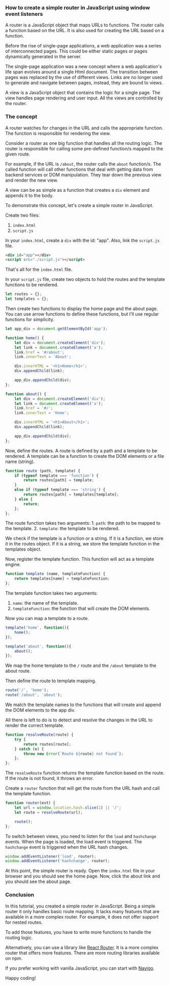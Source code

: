 ### How to create a simple router in JavaScript using window event listeners
A router is a JavaScript object that maps URLs to functions. The router calls a function based on the URL. It is also used for creating the URL based on a function.

Before the rise of single-page applications, a web application was a series of interconnected pages. This could be either static pages or pages dynamically generated in the server.

The single-page application was a new concept where a web application's life span evolves around a single Html document. The transition between pages was replaced by the use of different views. Links are no longer used to generate and navigate between pages, instead, they are bound to views.

A view is a JavaScript object that contains the logic for a single page. The view handles page rendering and user input. All the views are controlled by the router.

### The concept
A router watches for changes in the URL and calls the appropriate function. The function is responsible for rendering the view.

Consider a router as one big function that handles all the routing logic. The router is responsible for calling some pre-defined function/s mapped to the given route. 

For example, if the URL is `/about`, the router calls the `about` function/s. The called function will call other functions that deal with getting data from backend services or DOM manipulation. They tear down the previous view and render the new view.

A view can be as simple as a function that creates a `div` element and appends it to the body.

To demonstrate this concept, let's create a simple router in JavaScript.

Create two files:
1. `index.html`
2. `script.js`

In your `index.html`, create a `div` with the id: "app". Also, link the `script.js` file.

```html
<div id="app"></div>
<script src="./script.js"></script>
```

That's all for the `index.html` file.

In your `script.js` file, create two objects to hold the routes and the template functions to be rendered.

```javascript
let routes = {};
let templates = {};
```

Then create two functions to display the home page and the about page. You can use arrow functions to define these functions, but I'll use regular functions for simplicity.

```javascript
let app_div = document.getElementById('app');

function home() {
    let div = document.createElement('div');
    let link = document.createElement('a');
    link.href = '#/about';
    link.innerText = 'About';

    div.innerHTML = '<h1>Home</h1>';
    div.appendChild(link);

    app_div.appendChild(div);
};

function about() {
    let div = document.createElement('div');
    let link = document.createElement('a');
    link.href = '#/';
    link.innerText = 'Home';

    div.innerHTML = '<h1>About</h1>';
    div.appendChild(link);

    app_div.appendChild(div);
};
```

Now, define the routes. A route is defined by a path and a template to be rendered. A template can be a function to create the DOM elements or a file name (string).

```javascript
function route (path, template) {
    if (typeof template === 'function') {
        return routes[path] = template;
    }
    else if (typeof template === 'string') {
        return routes[path] = templates[template];
    } else {
        return;
    };
};
```

The route function takes two arguments:
    1. `path`: the path to be mapped to the template.
    2. `template`: the template to be rendered.

We check if the template is a function or a string. If it is a function, we store it in the routes object. If it is a string, we store the template function in the templates object.

Now, register the template function. This function will act as a template engine.

```javascript
function template (name, templateFunction) {
    return templates[name] = templateFunction;
};
```

The template function takes two arguments:
   1. `name`: the name of the template.
   2. `templateFunction`: the function that will create the DOM elements.

Now you can map a template to a route.

```javascript
template('home', function(){
    home();
});

template('about', function(){
    about();
});
```

We map the home template to the `/` route and the `/about` template to the about route.

Then define the route to template mapping.

```javascript
route('/', 'home');
route('/about', 'about');
```

We match the template names to the functions that will create and append the DOM elements to the app div.

All there is left to do is to detect and resolve the changes in the URL to render the correct template.

```javascript
function resolveRoute(route) {
    try {
        return routes[route];
    } catch (e) {
        throw new Error(`Route ${route} not found`);
    };
};
```

The `resolveRoute` function returns the template function based on the route. If the route is not found, it throws an error.

Create a `router` function that will get the route from the URL hash and call the template function.

```javascript
function router(evt) {
    let url = window.location.hash.slice(1) || '/';
    let route = resolveRoute(url);

    route();
};
```

To switch between views, you need to listen for the `load` and `hashchange` events. When the page is loaded, the load event is triggered. The `hashchange` event is triggered when the URL hash changes.

```javascript
window.addEventListener('load', router);
window.addEventListener('hashchange', router);
```

At this point, the simple router is ready. Open the `index.html` file in your browser and you should see the home page. Now, click the about link and you should see the about page.

### Conclusion
In this tutorial, you created a simple router in JavaScript. Being a simple router it only handles basic route mapping. It lacks many features that are available in a more complex router. For example, it does not offer support for nested routes.

To add those features, you have to write more functions to handle the routing logic.

Alternatively, you can use a library like [React Router](https://reacttraining.com/react-router/web/guides/quick-start). It is a more complex router that offers more features. There are more routing libraries available on npm.

If you prefer working with vanilla JavaScript, you can start with [Navigo](https://github.com/krasimir/navigo).

Happy coding!
